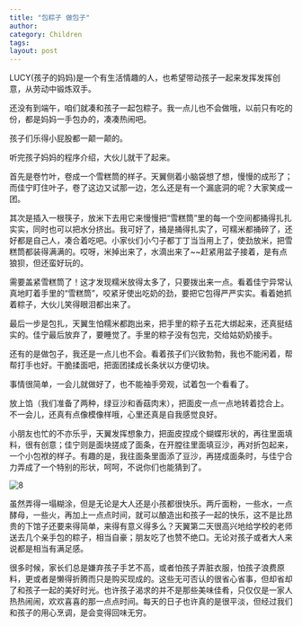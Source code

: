```yaml
---
title: "包粽子 做包子"
author:
category: Children
tags: 
layout: post
---
```

LUCY(孩子的妈妈)是一个有生活情趣的人，也希望带动孩子一起来发挥发挥创意，从劳动中锻炼双手。

还没有到端午，咱们就凑和孩子一起包粽子。我一点儿也不会做哦，以前只有吃的份，都是妈妈一手包办的，凑凑热闹吧。

孩子们乐得小屁股都一颠一颠的。

听完孩子妈妈的程序介绍，大伙儿就干了起来。

首先是卷竹叶，卷成一个雪糕筒的样子。天翼侧着小脑袋想了想，慢慢的成形了；而佳宁盯住叶子，卷了这边又试那一边，怎么还是有一个漏底洞的呢？大家笑成一团。

其次是插入一根筷子，放米下去用它来慢慢把“雪糕筒”里的每一个空间都捅得扎扎实实，同时也可以把水分挤出。我可好了，捅是捅得扎实了，可糯米都捅碎了，还好都是自己人，凑合着吃吧。小家伙们小勺子都丁丁当当用上了，使劲放米，把雪糕筒都装得满满的。哎呀，米掉出来了，水滴出来了~~赶紧用盆子接着，是有点狼狈，但还蛮好玩的。

需要盖紧雪糕筒了！这才发现糯米放得太多了，只要拨出来一点。看着佳宁异常认真地盯着手里的“雪糕筒”，咬紧牙使出吃奶的劲，要把它包得严严实实。看着她抓着粽子，大伙儿笑得眼泪都出来了。

最后一步是包扎，天翼生怕糯米都跑出来，把手里的粽子五花大绑起来，还真挺结实的。佳宁最后放弃了，要睡觉了。手里的粽子没有包完，交给姑奶奶接手。

还有的是做包子，我还是一点儿也不会。看着孩子们兴致勃勃，我也不能闲着，帮帮打手也好。干脆揉面吧，把面团揉成长条状以方便切块。

事情很简单，一会儿就做好了，也不能袖手旁观，试着包一个看看了。

放上馅（我们准备了两种，绿豆沙和香菇肉末），把面皮一点一点地转着捻合上。不一会儿，还真有点像模像样哦，心里还真是自我感觉良好。

小朋友也忙的不亦乐乎，天翼发挥想象力，把面皮捏成个蝴蝶形状的，再往里面填料，很有创意；佳宁则是面块搓成了面条，在开膛往里面填豆沙，再对折包起来，一个小包袱的样子。有趣的是，我往面条里面添了豆沙，再搓成面条时，与佳宁合力弄成了一个特别的形状，呵呵，不说你们也能猜到了。

<img src="http://i33.tinypic.com/i3w2n4.jpg" alt="8" />

虽然弄得一塌糊涂，但是无论是大人还是小孩都很快乐。两斤面粉，一些水，一点酵母，一些火，再加上一点点时间，就可以酿造出和孩子一起的快乐，这不是比昂贵的下馆子还要来得简单，来得有意义得多么？天翼第二天很高兴地给学校的老师送去几个亲手包的粽子，相当自豪；朋友吃了也赞不绝口。无论对孩子或者大人来说都是相当有满足感。

很多时候，家长们总是嫌弃孩子手艺不高，或者怕孩子弄脏衣服，怕孩子浪费原料，更或者是懒得折腾而只是购买现成的。这些无可否认的很省心省事，但却省却了和孩子一起的美好时光。也许孩子渴求的并不是那些美味佳肴，只仅仅是一家人热热闹闹，欢欢喜喜的那一点点时间。每天的日子也许真的是很平淡，但经过我们和孩子的用心烹调，是会变得回味无穷。

